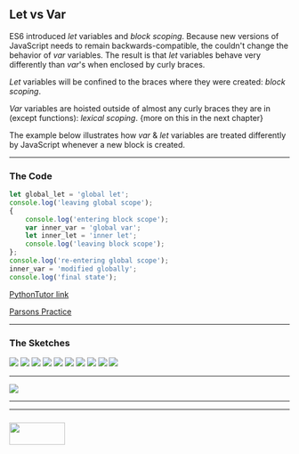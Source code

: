 ## Let vs Var

ES6 introduced _let_ variables and _block scoping_. Because new versions of JavaScript needs to remain backwards-compatible, the couldn't change the behavior of _var_ variables.  The result is that _let_ variables behave very differently than _var_'s when enclosed by curly braces. 

_Let_ variables will be confined to the braces where they were created: _block scoping_.

_Var_ variables are hoisted outside of almost any curly braces they are in (except functions): _lexical scoping_. {more on this in the next chapter}

The example below illustrates how _var_ & _let_ variables are treated differently by JavaScript whenever a new block is created.

___
 
### The Code

```js
let global_let = 'global let';
console.log('leaving global scope');
{
    console.log('entering block scope');
    var inner_var = 'global var';
    let inner_let = 'inner let';
    console.log('leaving block scope');
};
console.log('re-entering global scope');
inner_var = 'modified globally';
console.log('final state');
```

[PythonTutor link](https://goo.gl/TMzZRs)

[Parsons Practice](https://elewa-academy.github.io/parsons/examples-to-study/let-vs-var.html)

___

### The Sketches

![](./step-1.png)
![](./step-2.png)
![](./step-3.png)
![](./step-4.png)
![](./step-5.png)
![](./step-6.png)
![](./step-7.png)
![](./step-8.png)
![](./step-9.png)
![](./step-final.png)

___

![](./final-state.png)

___
___
### <a href="http://elewa.education/blog" target="_blank"><img src="https://user-images.githubusercontent.com/18554853/34921062-506450ae-f97d-11e7-875f-6feeb26ad72d.png" width="100" height="40"/></a>
